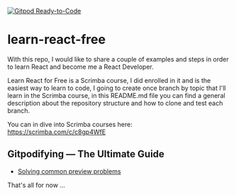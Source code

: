 [![Gitpod Ready-to-Code](https://img.shields.io/badge/Gitpod-Ready--to--Code-blue?logo=gitpod)](https://gitpod.io/#https://github.com/sebaxtian/learn-react-free) 

# learn-react-free
With this repo, I would like to share a couple of examples and steps in order to learn React and become me a React Developer.


Learn React for Free is a Scrimba course, I did enrolled in it and is the easiest way to learn to code, I going to create once branch by topic that I'll learn in the Scrimba course, in this README.md file you can find a general description about the repository structure and how to clone and test each branch.

You can in dive into Scrimba courses here: https://scrimba.com/c/c8gp4WfE

## Gitpodifying — The Ultimate Guide
- [Solving common preview problems](https://www.gitpod.io/blog/gitpodify/#solving-common-preview-problems)

That's all for now ...
